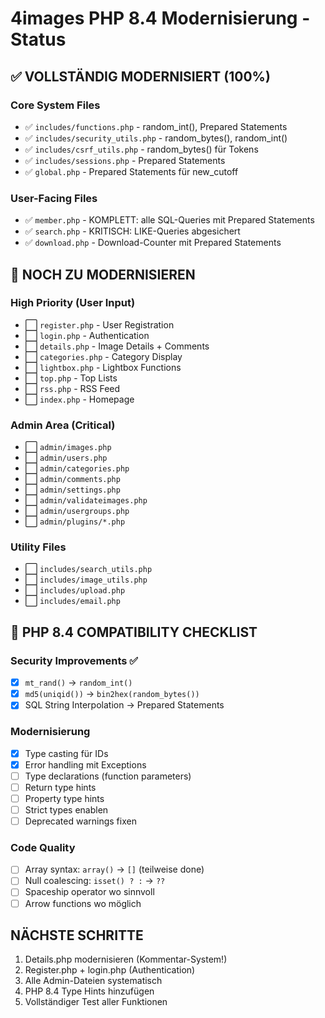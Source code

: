 # 4images PHP 8.4 Modernisierung - Status

## ✅ VOLLSTÄNDIG MODERNISIERT (100%)

### Core System Files
- ✅ `includes/functions.php` - random_int(), Prepared Statements
- ✅ `includes/security_utils.php` - random_bytes(), random_int()
- ✅ `includes/csrf_utils.php` - random_bytes() für Tokens
- ✅ `includes/sessions.php` - Prepared Statements
- ✅ `global.php` - Prepared Statements für new_cutoff

### User-Facing Files
- ✅ `member.php` - KOMPLETT: alle SQL-Queries mit Prepared Statements
- ✅ `search.php` - KRITISCH: LIKE-Queries abgesichert
- ✅ `download.php` - Download-Counter mit Prepared Statements

## 🔄 NOCH ZU MODERNISIEREN

### High Priority (User Input)
- ⬜ `register.php` - User Registration
- ⬜ `login.php` - Authentication
- ⬜ `details.php` - Image Details + Comments
- ⬜ `categories.php` - Category Display
- ⬜ `lightbox.php` - Lightbox Functions
- ⬜ `top.php` - Top Lists
- ⬜ `rss.php` - RSS Feed
- ⬜ `index.php` - Homepage

### Admin Area (Critical)
- ⬜ `admin/images.php`
- ⬜ `admin/users.php`
- ⬜ `admin/categories.php`
- ⬜ `admin/comments.php`
- ⬜ `admin/settings.php`
- ⬜ `admin/validateimages.php`
- ⬜ `admin/usergroups.php`
- ⬜ `admin/plugins/*.php`

### Utility Files
- ⬜ `includes/search_utils.php`
- ⬜ `includes/image_utils.php`
- ⬜ `includes/upload.php`
- ⬜ `includes/email.php`

## 🎯 PHP 8.4 COMPATIBILITY CHECKLIST

### Security Improvements ✅
- [x] `mt_rand()` → `random_int()` 
- [x] `md5(uniqid())` → `bin2hex(random_bytes())`
- [x] SQL String Interpolation → Prepared Statements

### Modernisierung
- [x] Type casting für IDs
- [x] Error handling mit Exceptions
- [ ] Type declarations (function parameters)
- [ ] Return type hints
- [ ] Property type hints
- [ ] Strict types enablen
- [ ] Deprecated warnings fixen

### Code Quality
- [ ] Array syntax: `array()` → `[]` (teilweise done)
- [ ] Null coalescing: `isset() ? :` → `??`
- [ ] Spaceship operator wo sinnvoll
- [ ] Arrow functions wo möglich

## NÄCHSTE SCHRITTE

1. Details.php modernisieren (Kommentar-System!)
2. Register.php + login.php (Authentication)
3. Alle Admin-Dateien systematisch
4. PHP 8.4 Type Hints hinzufügen
5. Vollständiger Test aller Funktionen
